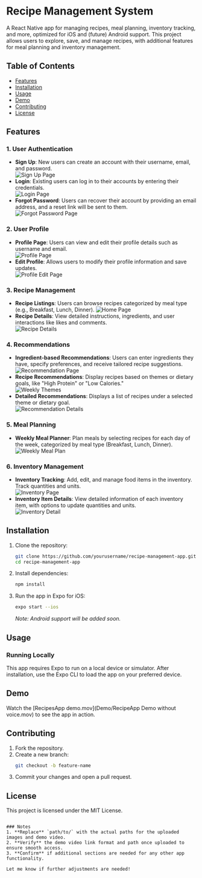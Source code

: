 # Recipe Management System

A React Native app for managing recipes, meal planning, inventory tracking, and more, optimized for iOS and (future) Android support. This project allows users to explore, save, and manage recipes, with additional features for meal planning and inventory management.

## Table of Contents
- [Features](#features)
- [Installation](#installation)
- [Usage](#usage)
- [Demo](#demo)
- [Contributing](#contributing)
- [License](#license)

## Features

### 1. User Authentication
- **Sign Up**: New users can create an account with their username, email, and password.  
  ![Sign Up Page](Screenshots/SignUpPage.png)
- **Login**: Existing users can log in to their accounts by entering their credentials.  
  ![Login Page](Screenshots/LoginPage.png)
- **Forgot Password**: Users can recover their account by providing an email address, and a reset link will be sent to them.  
  ![Forgot Password Page](Screenshots/ForgetPasswordPage.png)

### 2. User Profile
- **Profile Page**: Users can view and edit their profile details such as username and email.  
  ![Profile Page](Screenshots/ProfilePage.png)
- **Edit Profile**: Allows users to modify their profile information and save updates.  
  ![Profile Edit Page](Screenshots/ProfileEditPage.png)

### 3. Recipe Management
- **Recipe Listings**: Users can browse recipes categorized by meal type (e.g., Breakfast, Lunch, Dinner).
  ![Home Page](Screenshots/HomePage.png)
- **Recipe Details**: View detailed instructions, ingredients, and user interactions like likes and comments.  
  ![Recipe Details](Screenshots/RecipesDetailsPage.png)

### 4. Recommendations
- **Ingredient-based Recommendations**: Users can enter ingredients they have, specify preferences, and receive tailored recipe suggestions.  
  ![Recommendation Page](Screenshots/RecommendationPage.png)
- **Recipe Recommendations**: Display recipes based on themes or dietary goals, like "High Protein" or "Low Calories."  
  ![Weekly Themes](Screenshots/WeeklyTheme.png)
- **Detailed Recommendations**: Displays a list of recipes under a selected theme or dietary goal.  
  ![Recommendation Details](path/to/recommendationPageDetails1.png)

### 5. Meal Planning
- **Weekly Meal Planner**: Plan meals by selecting recipes for each day of the week, categorized by meal type (Breakfast, Lunch, Dinner).  
  ![Weekly Meal Plan](Screenshots/WeeklyPlanningPage.png)

### 6. Inventory Management
- **Inventory Tracking**: Add, edit, and manage food items in the inventory. Track quantities and units.  
  ![Inventory Page](Screenshots/InventeryPage.png)
- **Inventory Item Details**: View detailed information of each inventory item, with options to update quantities and units.  
  ![Inventory Detail](Screenshots/InventoryDetailPage.png)

## Installation

1. Clone the repository:
   ```bash
   git clone https://github.com/yourusername/recipe-management-app.git
   cd recipe-management-app
   ```

2. Install dependencies:
   ```bash
   npm install
   ```

3. Run the app in Expo for iOS:
   ```bash
   expo start --ios
   ```
   _Note: Android support will be added soon._

## Usage

### Running Locally
This app requires Expo to run on a local device or simulator. After installation, use the Expo CLI to load the app on your preferred device.

## Demo

Watch the [RecipesApp demo.mov](Demo/RecipeApp Demo without voice.mov) to see the app in action.

## Contributing

1. Fork the repository.
2. Create a new branch:
   ```bash
   git checkout -b feature-name
   ```
3. Commit your changes and open a pull request.

## License

This project is licensed under the MIT License.
```

### Notes
1. **Replace** `path/to/` with the actual paths for the uploaded images and demo video.
2. **Verify** the demo video link format and path once uploaded to ensure smooth access.
3. **Confirm** if additional sections are needed for any other app functionality.

Let me know if further adjustments are needed!